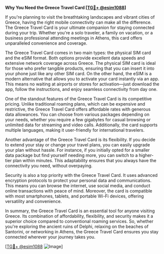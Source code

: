 **Why You Need the Greece Travel Card [[TG💪+ @esim1088](https://t.me/s/esim1088)]**

If you're planning to visit the breathtaking landscapes and vibrant cities of Greece, having the right mobile connectivity can make all the difference. The Greece Travel Card is your ultimate companion for staying connected during your trip. Whether you're a solo traveler, a family on vacation, or a business professional attending meetings in Athens, this card offers unparalleled convenience and coverage.

The Greece Travel Card comes in two main types: the physical SIM card and the eSIM format. Both options provide excellent data speeds and extensive network coverage across Greece. The physical SIM card is ideal for those who prefer tangible products, ensuring that you can insert it into your phone just like any other SIM card. On the other hand, the eSIM is a modern alternative that allows you to activate your card instantly via an app. This means no waiting at airports or stores for activation—just download the app, follow the instructions, and enjoy seamless connectivity from day one.

One of the standout features of the Greece Travel Card is its competitive pricing. Unlike traditional roaming plans, which can be expensive and restrictive, the Greece Travel Card offers affordable rates with generous data allowances. You can choose from various packages depending on your needs, whether you require a few gigabytes for casual browsing or unlimited data for streaming and video calls. Additionally, the card supports multiple languages, making it user-friendly for international travelers.

Another advantage of the Greece Travel Card is its flexibility. If you decide to extend your stay or change your travel plans, you can easily upgrade your plan without hassle. For instance, if you initially opted for a smaller data package but find yourself needing more, you can switch to a higher-tier plan within minutes. This adaptability ensures that you always have the connectivity you need, without overpaying.

Security is also a top priority with the Greece Travel Card. It uses advanced encryption protocols to protect your personal data and communications. This means you can browse the internet, use social media, and conduct online transactions with peace of mind. Moreover, the card is compatible with most smartphones, tablets, and portable Wi-Fi devices, offering versatility and convenience.

In summary, the Greece Travel Card is an essential tool for anyone visiting Greece. Its combination of affordability, flexibility, and security makes it a superior choice compared to conventional roaming services. So, whether you're exploring the ancient ruins of Delphi, relaxing on the beaches of Santorini, or networking in Athens, the Greece Travel Card ensures you stay connected wherever your journey takes you.

[[TG💪+ @esim1088](https://t.me/s/esim1088) ![Image](https://i.postimg.cc/Y0z9fWf4/image.png)]
